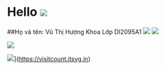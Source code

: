 # Hello ![](https://raw.githubusercontent.com/SP-XD/SP-XD/main/images/hyperkitty.gif)
##Họ và tên: Vũ Thị Hương Khoa
Lớp DI2095A1
![](https://github.githubassets.com/images/icons/emoji/unicode/1f603.png)
![](https://github-stats-alpha.vercel.app/api?username={your-github-username})

![](https://user-images.githubusercontent.com/5713670/87202985-820dcb80-c2b6-11ea-9f56-7ec461c497c3.gif)


![](https://visitcount.itsvg.in/api?id=HuongKhoa&icon=0&color=0)](https://visitcount.itsvg.in)
